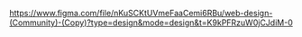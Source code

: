 https://www.figma.com/file/nKuSCKtUVmeFaaCemi6RBu/web-design-(Community)-(Copy)?type=design&mode=design&t=K9kPFRzuW0jCJdiM-0

